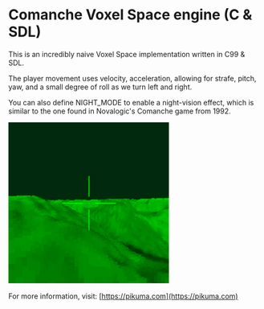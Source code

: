 # Comanche Voxel Space engine (C & SDL)

This is an incredibly naive Voxel Space implementation written in C99 & SDL.

The player movement uses velocity, acceleration, allowing for strafe, pitch, yaw, and a small degree of roll as we turn left and right.

You can also define NIGHT_MODE to enable a night-vision effect, which is similar to the one found in Novalogic's Comanche game from 1992.

<img src="maps/gif/voxelspace.gif" alt="Comenche Voxel Space Engine" width="320"/>

For more information, visit:
[https://pikuma.com](https://pikuma.com)